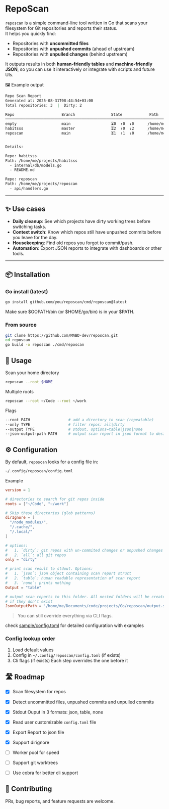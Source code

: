 # RepoScan

`reposcan` is a simple command-line tool written in Go that scans your filesystem for Git repositories and reports their status.  
It helps you quickly find:

- Repositories with **uncommitted files**  
- Repositories with **unpushed commits** (ahead of upstream)  
- Repositories with **unpulled changes** (behind upstream)

It outputs results in both **human-friendly tables** and **machine-friendly JSON**, so you can use it interactively or integrate with scripts and future UIs.


🖼 Example output
```sh
Repo Scan Report
Generated at: 2025-08-31T08:44:54+03:00
Total repositories: 3  |  Dirty: 2

Repo                     Branch                State            Path
──────────────────────────────────────────────────────────────────────────────────────────────────────────────────────────────────────
empty                    main                  ⏳0  ↑0  ↓0      /home/me/projects/empty
habitsss                 master                ⏳2  ↑0  ↓2      /home/me/projects/habitsss
reposcan                 main                  ⏳1  ↑1  ↓0      /home/me/projects/reposcan


Details:

Repo: habitsss
Path: /home/me/projects/habitsss
  - internal/db/models.go
  - README.md

Repo: reposcan
Path: /home/me/projects/reposcan
  - api/handlers.go
```

---

## ✨ Use cases

- **Daily cleanup**: See which projects have dirty working trees before switching tasks.
- **Context switch**: Know which repos still have unpushed commits before you leave for the day.
- **Housekeeping**: Find old repos you forgot to commit/push.
- **Automation**: Export JSON reports to integrate with dashboards or other tools.

---

## 📦 Installation

### Go install (latest)
```sh
go install github.com/you/reposcan/cmd/reposcan@latest
```

Make sure $GOPATH/bin (or $HOME/go/bin) is in your $PATH.

### From source
```sh
git clone https://github.com/MABD-dev/reposcan.git
cd reposcan
go build -o reposcan ./cmd/reposcan
```


## 🚀 Usage
Scan your home directory
```sh
reposcan --root $HOME
```

Multiple roots
```sh
reposcan --root ~/Code --root ~/work
```

Flags
```graphql
--root PATH                 # add a directory to scan (repeatable)
--only TYPE                 # filter repos: all|dirty
--output TYPE               # stdout, options=table|json|none
--json-output-path PATH     # output scan report in json format to desired location
```

## ⚙️ Configuration
By default, `reposcan` looks for a config file in: 
```sh
~/.config/reposcan/config.toml
```

Example
```toml
version = 1

# directories to search for git repos inside
roots = ["~/Code", "~/work"]

# Skip these directories (glob patterns)
dirIgnore = [
  "/node_modules/",
  "/.cache/",
  "/.local/"
]

# options: 
#   1. `dirty`: git repos with un-commited changes or unpushed changes
#   2. `all`: all git repos
only = "dirty"

# print scan result to stdout. Options:
#   1. `json`: json object containing scan report struct
#   2. `table`: human readable representation of scan report
#   3. `none`: prints nothing
Output = "table"

# output scan reports to this folder. All nested folders will be created
# if they don't exist
JsonOutputPath = '/home/me/Documents/code/projects/Go/reposcan/output-samples'
```
> You can still override everything via CLI flags.

check [sample/config.toml](sample) for detailed configuration with examples

### Config lookup order
1. Load default values
1. Config in `~/.config/reposcan/config.toml` (if exists)
2. Cli flags (if exists)
Each step overrides the one before it


## 🛣 Roadmap
- [x] Scan filesystem for repos
- [x] Detect uncommitted files, unpushed commits and unpulled commits
- [x] Stdout Ouput in 3 formats: json, table, none
- [x] Read user customizable `config.toml` file
- [x] Export Report to json file
- [x] Support dirignore
- [ ] Worker pool for speed
- [ ] Support git worktrees
- [ ] Use cobra for better cli support


## 🤝 Contributing
PRs, bug reports, and feature requests are welcome.
